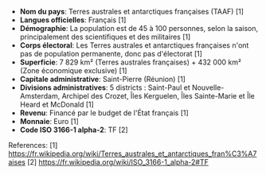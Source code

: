 * **Nom du pays**: Terres australes et antarctiques françaises (TAAF) [1]
* **Langues officielles**: Français [1]
* **Démographie**: La population est de 45 à 100 personnes, selon la saison, principalement des scientifiques et des militaires [1]
* **Corps électoral**: Les Terres australes et antarctiques françaises n'ont pas de population permanente, donc pas d'électorat [1]
* **Superficie**: 7 829 km² (Terres australes françaises) + 432 000 km² (Zone économique exclusive) [1]
* **Capitale administrative**: Saint-Pierre (Réunion) [1]
* **Divisions administratives**: 5 districts : Saint-Paul et Nouvelle-Amsterdam, Archipel des Crozet, Îles Kerguelen, Îles Sainte-Marie et Île Heard et McDonald [1]
* **Revenu**: Financé par le budget de l'État français [1]
* **Monnaie**: Euro [1]
* **Code ISO 3166-1 alpha-2**: TF [2]

References:
[1] https://fr.wikipedia.org/wiki/Terres_australes_et_antarctiques_fran%C3%A7aises
[2] https://fr.wikipedia.org/wiki/ISO_3166-1_alpha-2#TF